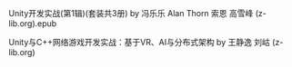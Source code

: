 Unity开发实战(第1辑)(套装共3册) by 冯乐乐  Alan Thorn  索恩  高雪峰 (z-lib.org).epub

Unity与C++网络游戏开发实战：基于VR、AI与分布式架构 by 王静逸 刘岵 (z-lib.org)
